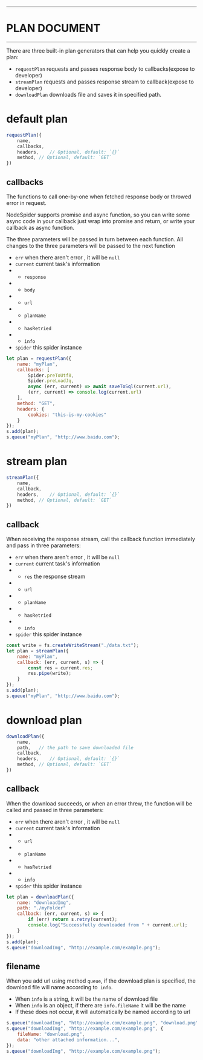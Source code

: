 ---------------------------------------------------------
# PLAN DOCUMENT
---------------------------------------------------

There are three built-in plan generators that can help you quickly create a plan:
- `requestPlan` requests and passes response body to callbacks(expose to developer)
- `streamPlan`  requests and passes response stream to callback(expose to developer)
- `downloadPlan`    downloads file and saves it in specified path.

# default plan
```javascript
requestPlan({
    name,
    callbacks,
    headers,    // Optional, default: `{}`
    method, // Optional, default: `GET`
})
```
## callbacks
The functions to call one-by-one when fetched response body or throwed error in request.

NodeSpider supports promise and async function, so you can write some async code in your callback just wrap into promise and return, or write your callback as async function.

The three parameters will be passed in turn between each function. All changes to the three parameters will be passed to the next function

- `err` when there aren't error , it will be `null`
- `current` current task's information
- - `response`
- - `body`
- - `url`
- - `planName`
- - `hasRetried`
- - `info`
- `spider`  this spider instance

```javascript
let plan = requestPlan({
    name: "myPlan",
    callbacks: [
        Spider.preToUtf8,
        Spider.preLoadJq,
        async (err, current) => await saveToSql(current.url),
        (err, current) => console.log(current.url)
    ],
    method: "GET",
    headers: {
        cookies: "this-is-my-cookies"
    }
});
s.add(plan);
s.queue("myPlan", "http://www.baidu.com");
```

# stream plan
```javascript
streamPlan({
    name,
    callback,
    headers,    // Optional, default: `{}`
    method, // Optional, default: `GET`
})
```
## callback

When receiving the response stream, call the callback function immediately and pass in three parameters:

- `err` when there aren't error , it will be `null`
- `current` current task's information
- - `res`   the response stream
- - `url`
- - `planName`
- - `hasRetried`
- - `info`
- `spider`  this spider instance

```javascript
const write = fs.createWriteStream("./data.txt");
let plan = streamPlan({
    name: "myPlan",
    callback: (err, current, s) => {
        const res = current.res;
        res.pipe(write);
    }
});
s.add(plan);
s.queue("myPlan", "http://www.baidu.com");
```

# download plan
```javascript
downloadPlan({
    name,
    path,   // the path to save downloaded file
    callback,
    headers,    // Optional, default: `{}`
    method, // Optional, default: `GET`
})
```
## callback

When the download succeeds, or when an error threw, the function will be called and passed in three parameters:

- `err` when there aren't error , it will be `null`
- `current` current task's information
- - `url`
- - `planName`
- - `hasRetried`
- - `info`
- `spider`  this spider instance

```javascript
let plan = downloadPlan({
    name: "downloadImg",
    path: "./myFolder"
    callback: (err, current, s) => {
        if (err) return s.retry(current);
        console.log("Successfully downloaded from " + current.url);
    }
});
s.add(plan);
s.queue("downloadImg", "http://example.com/example.png");
```

## filename
When you add url using method `queue`, if the download plan is specified, the download file will name according to` info`.

- When `info` is a string, it will be the name of download file
- When `info` is an object, if there are `info.fileName` it will be the name
- If these does not occur, it will automatically be named according to url

```javascript
s.queue("downloadImg", "http://example.com/example.png", "download.png");
s.queue("downloadImg", "http://example.com/example.png", {
    fileName: "download.png",
    data: "other attached information...",
});
s.queue("downloadImg", "http://example.com/example.png");
```
